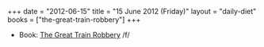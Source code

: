 +++
date = "2012-06-15"
title = "15 June 2012 (Friday)"
layout = "daily-diet"
books = ["the-great-train-robbery"]
+++

<ul>
<li class="entry books">Book: <a href="/books/the-great-train-robbery">The Great Train Robbery</a> /f/</li>
</ul>